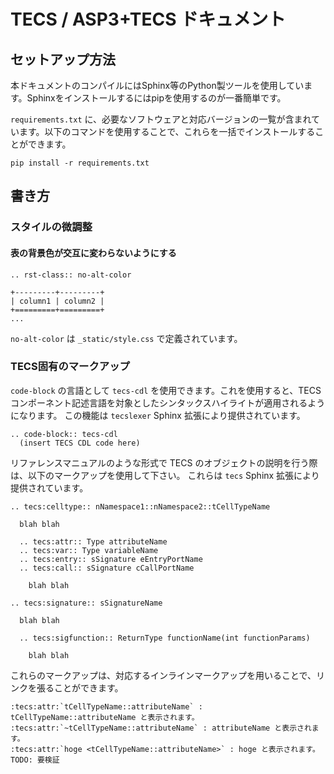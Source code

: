 
TECS / ASP3+TECS ドキュメント
===========================

セットアップ方法
-------------

本ドキュメントのコンパイルにはSphinx等のPython製ツールを使用しています。Sphinxをインストールするにはpipを使用するのが一番簡単です。

`requirements.txt` に、必要なソフトウェアと対応バージョンの一覧が含まれています。以下のコマンドを使用することで、これらを一括でインストールすることができます。

    pip install -r requirements.txt


書き方
------

### スタイルの微調整

#### 表の背景色が交互に変わらないようにする

    .. rst-class:: no-alt-color

    +---------+---------+
    | column1 | column2 |
    +=========+=========+
    ...

`no-alt-color` は `_static/style.css` で定義されています。

### TECS固有のマークアップ

`code-block` の言語として `tecs-cdl` を使用できます。これを使用すると、TECS コンポーネント記述言語を対象としたシンタックスハイライトが適用されるようになります。
この機能は `tecslexer` Sphinx 拡張により提供されています。

    .. code-block:: tecs-cdl
      (insert TECS CDL code here)

リファレンスマニュアルのような形式で TECS のオブジェクトの説明を行う際は、以下のマークアップを使用して下さい。
これらは `tecs` Sphinx 拡張により提供されています。

    .. tecs:celltype:: nNamespace1::nNamespace2::tCellTypeName

      blah blah

      .. tecs:attr:: Type attributeName
      .. tecs:var:: Type variableName
      .. tecs:entry:: sSignature eEntryPortName
      .. tecs:call:: sSignature cCallPortName

        blah blah

    .. tecs:signature:: sSignatureName

      blah blah

      .. tecs:sigfunction:: ReturnType functionName(int functionParams)

        blah blah

これらのマークアップは、対応するインラインマークアップを用いることで、リンクを張ることができます。

    :tecs:attr:`tCellTypeName::attributeName` : tCellTypeName::attributeName と表示されます。
    :tecs:attr:`~tCellTypeName::attributeName` : attributeName と表示されます。
    :tecs:attr:`hoge <tCellTypeName::attributeName>` : hoge と表示されます。 TODO: 要検証
